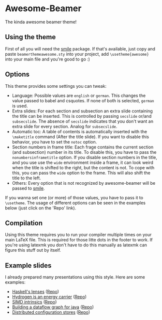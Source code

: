 # Awesome-Beamer
The kinda awesome beamer theme!

## Using the theme
First of all you will need the [smile](https://github.com/LukasPietzschmann/smile) package. If that's available, just copy and paste `beamerthemeawesome.sty` into your project, add `\usetheme{awesome}` into your main file and you're good to go :)

## Options
This theme provides some settings you can tweak:
- Language: Possible values are `english` or `german`. This changes the value passed to babel and csquotes. If none of both is selected, `german` is used.
- Extra slides: For each section and subsection an extra slide containing the title can be inserted. This is controlled by passing `secslide` or/and `subsecslide`. The absence of `secslide` indicates that you don't want an extra slide for every section. Analog for `subsecslide`.
- Automatic toc: A table of contents is automatically inserted with the `\maketitle` command (After the title slide). If you want to disable this behavior, you have to set the `notoc` option.
- Section numbers in frame title: Each frage contains the current section (and subsection) number in its title. To disable this, you have to pass the `nonumbersinframetitle` option. If you disable section numbers in the title, and you use use the `wide` environment inside a frame, it can look weird when the title is shifted to the right, but the content is not. To cope with this, you can pass the `wide` option to the frame. This will also shift the title to the left.
- Others: Every option that is not recognized by awesome-beamer will be passed to [smile](https://github.com/LukasPietzschmann/smile).

If you wanna set one (or more) of those values, you have to pass it to `\usetheme`. The usage of different options can be seen in the examples below (just click on the 'Repo' link).

## Compilation
Using this theme requires you to run your compiler multiple times on your main LaTeX file. This is required for those litte dots in the footer to work.
If you're using latexmk you don't have to do this manually as latexmk can figure this stuff out by itself.


## Example slides
I already prepared many presentations using this style. Here are some examples:
- [Haskell's lenses](https://raw.githubusercontent.com/LukasPietzschmann/haskell-lenses/build/slides/talk.pdf) ([Repo](https://github.com/LukasPietzschmann/haskell-lenses))
- [Hydrogen is an energy carrier](https://raw.githubusercontent.com/LukasPietzschmann/hydrogen-energy/build/talk.pdf) ([Repo](https://github.com/LukasPietzschmann/hydrogen-energy))
- [SIMD intrinsics](https://github.com/LukasPietzschmann/SIMD-Intrinsics/files/12775327/talk.pdf) ([Repo](https://github.com/LukasPietzschmann/SIMD-Intrinsics))
- [Building a dataflow graph for java](https://github.com/LukasPietzschmann/java-dataflow-graph/files/13249805/main.pdf) ([Repo](https://github.com/LukasPietzschmann/java-dataflow-graph))
- [Distributed configuration stores](https://github.com/LukasPietzschmann/Configuration-Stores/files/12793983/main.pdf) ([Repo](https://github.com/LukasPietzschmann/Configuration-Stores))
